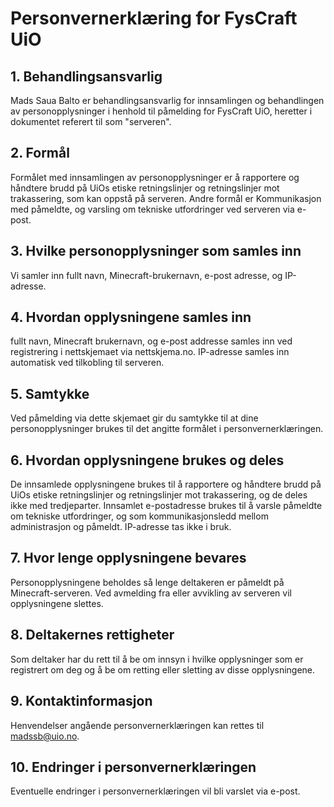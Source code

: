 # Personvernerklæring for FysCraft UiO

## 1. Behandlingsansvarlig
Mads Saua Balto er behandlingsansvarlig for innsamlingen og behandlingen av personopplysninger i henhold til påmelding for FysCraft UiO, heretter i dokumentet referert til som "serveren".

## 2. Formål
Formålet med innsamlingen av personopplysninger er å rapportere og håndtere brudd på UiOs etiske retningslinjer og retningslinjer mot trakassering, som kan oppstå på serveren.
Andre formål er Kommunikasjon med påmeldte, og varsling om tekniske utfordringer ved serveren via e-post.

## 3. Hvilke personopplysninger som samles inn
Vi samler inn fullt navn, Minecraft-brukernavn, e-post adresse, og IP-adresse.


## 4. Hvordan opplysningene samles inn
fullt navn, Minecraft brukernavn, og e-post addresse samles inn ved registrering i nettskjemaet via nettskjema.no.
IP-adresse samles inn automatisk ved tilkobling til serveren. 

## 5. Samtykke
Ved påmelding via dette skjemaet gir du samtykke til at dine personopplysninger brukes til det angitte formålet i personvernerklæringen.

## 6. Hvordan opplysningene brukes og deles
De innsamlede opplysningene brukes til å rapportere og håndtere brudd på UiOs etiske retningslinjer og retningslinjer mot trakassering, og de deles ikke med tredjeparter.
Innsamlet e-postadresse brukes til å varsle påmeldte om tekniske utfordringer, og som kommunikasjonsledd mellom administrasjon og påmeldt.
IP-adresse tas ikke i bruk.

## 7. Hvor lenge opplysningene bevares
Personopplysningene beholdes så lenge deltakeren er påmeldt på Minecraft-serveren. Ved avmelding fra eller avvikling av serveren vil opplysningene slettes.

## 8. Deltakernes rettigheter
Som deltaker har du rett til å be om innsyn i hvilke opplysninger som er registrert om deg og å be om retting eller sletting av disse opplysningene.

## 9. Kontaktinformasjon
Henvendelser angående personvernerklæringen kan rettes til madssb@uio.no.

## 10. Endringer i personvernerklæringen
Eventuelle endringer i personvernerklæringen vil bli varslet via e-post.
